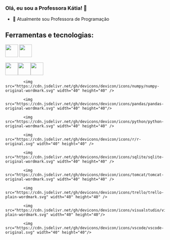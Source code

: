### Olá, eu sou a Professora Kátia! 👋

- 🔭 Atualmente sou Professora de Programação
<h2>Ferramentas e tecnologias:</h2>
<img src="https://cdn.jsdelivr.net/gh/devicons/devicon/icons/css3/css3-original-wordmark.svg" width="40" height="40" />
            <img src="https://cdn.jsdelivr.net/gh/devicons/devicon/icons/anaconda/anaconda-original.svg" width="40" height="40"/>
          
<img src="https://cdn.jsdelivr.net/gh/devicons/devicon/icons/java/java-original.svg" width="40" height="40"/><img src="https://cdn.jsdelivr.net/gh/devicons/devicon/icons/jquery/jquery-original-wordmark.svg" width="40" height="40"/><img src="https://cdn.jsdelivr.net/gh/devicons/devicon/icons/nodejs/nodejs-original-wordmark.svg" width="40" height="40" />
          
            <img src="https://cdn.jsdelivr.net/gh/devicons/devicon/icons/numpy/numpy-original-wordmark.svg" width="40" height="40" />
          
            <img src="https://cdn.jsdelivr.net/gh/devicons/devicon/icons/pandas/pandas-original-wordmark.svg" width="40" height="40"/>
          
            <img src="https://cdn.jsdelivr.net/gh/devicons/devicon/icons/python/python-original-wordmark.svg" width="40" height="40" />
          
            <img src="https://cdn.jsdelivr.net/gh/devicons/devicon/icons/r/r-original.svg" width="40" height="40" />
          
            <img src="https://cdn.jsdelivr.net/gh/devicons/devicon/icons/sqlite/sqlite-original-wordmark.svg" width="40" height="40" />
          
            <img src="https://cdn.jsdelivr.net/gh/devicons/devicon/icons/tomcat/tomcat-original-wordmark.svg" width="40" height="40" />
          
            <img src="https://cdn.jsdelivr.net/gh/devicons/devicon/icons/trello/trello-plain-wordmark.svg" width="40" height="40" />
          
            <img src="https://cdn.jsdelivr.net/gh/devicons/devicon/icons/visualstudio/visualstudio-plain-wordmark.svg" width="40" height="40"/>
          
            <img src="https://cdn.jsdelivr.net/gh/devicons/devicon/icons/vscode/vscode-original.svg" width="40" height="40"/>
          

          
       
